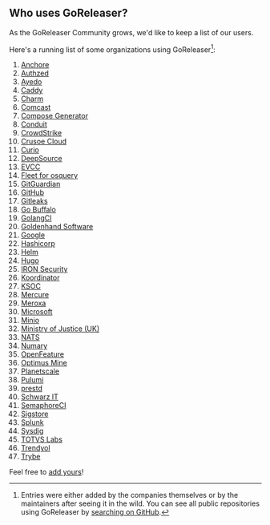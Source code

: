## Who uses GoReleaser?

As the GoReleaser Community grows, we'd like to keep a list of our users.

Here's a running list of some organizations using GoReleaser[^1]:

1. [Anchore](https://anchore.com)
1. [Authzed](https://authzed.com)
1. [Ayedo](https://www.ayedo.de/)
1. [Caddy](https://caddyserver.com)
1. [Charm](https://charm.sh)
1. [Comcast](https://comcast.github.io)
1. [Compose Generator](https://www.compose-generator.com)
1. [Conduit](https://www.conduit.io/)
1. [CrowdStrike](https://www.crowdstrike.com)
1. [Crusoe Cloud](https://crusoecloud.com)
2. [Curio](https://curio.sh)
3. [DeepSource](https://deepsource.io)
4. [EVCC](https://evcc.io)
5. [Fleet for osquery](https://fleetdm.com)
6. [GitGuardian](https://gitguardian.com)
7. [GitHub](https://github.com)
8. [Gitleaks](https://gitleaks.io)
9. [Go Buffalo](https://gobuffalo.io)
10. [GolangCI](https://golangci.com)
11. [Goldenhand Software](https://www.goldenhandsoftware.co.uk)
12. [Google](https://google.com)
13. [Hashicorp](https://hashicorp.com)
14. [Helm](https://helm.sh)
15. [Hugo](https://gohugo.io)
16. [IRON Security](https://iron.security)
17. [Koordinator](https://koordinator.sh)
18. [KSOC](https://www.ksoc.com/)
19. [Mercure](https://mercure.rocks/)
20. [Meroxa](https://meroxa.com/)
21. [Microsoft](https://microsoft.com)
22. [Minio](https://min.io)
23. [Ministry of Justice (UK)](https://mojdigital.blog.gov.uk)
24. [NATS](https://nats.io)
25. [Numary](https://numary.com)
26. [OpenFeature](https://openfeature.dev)
27. [Optimus Mine](https://optimusmine.com)
28. [Planetscale](https://planetscale.com)
29. [Pulumi](https://pulumi.com)
30. [prestd](https://prestd.com)
31. [Schwarz IT](https://jobs.schwarz)
32. [SemaphoreCI](https://semaphoreci.com)
33. [Sigstore](https://sigstore.dev)
34. [Splunk](http://dev.splunk.com)
35. [Sysdig](https://sysdig.com)
36. [TOTVS Labs](https://totvslabs.com)
37. [Trendyol](https://trendyol.com)
38. [Trybe](https://betrybe.com)

Feel free to [add yours](https://github.com/goreleaser/goreleaser/edit/main/USERS.md)!

<!--
Hey! Thanks for looking into this file!
If you're going to edit it, please:
- keep a-z ordering :)
- edit only the USERS.md file at the repository's root folder
- /www/docs/users.md is auto-copied from /USERS.md
-->

[^1]: Entries were either added by the companies themselves or by the maintainers after seeing it in the wild.
      You can see all public repositories using GoReleaser by [searching on GitHub](https://github.com/search?q=filename%3Agoreleaser+language%3Ayaml+path%3A%2F).
